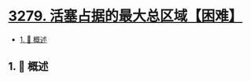 # [3279. 活塞占据的最大总区域【困难】](https://github.com/tnotesjs/TNotes.leetcode/tree/main/notes/3279.%20%E6%B4%BB%E5%A1%9E%E5%8D%A0%E6%8D%AE%E7%9A%84%E6%9C%80%E5%A4%A7%E6%80%BB%E5%8C%BA%E5%9F%9F%E3%80%90%E5%9B%B0%E9%9A%BE%E3%80%91)

<!-- region:toc -->

- [1. 📝 概述](#1--概述)

<!-- endregion:toc -->

## 1. 📝 概述
